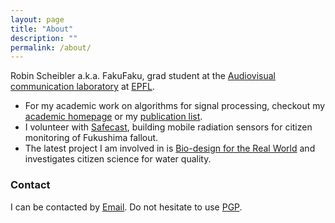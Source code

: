 ```yaml
---
layout: page
title: "About"
description: ""
permalink: /about/
---
```


Robin Scheibler a.k.a. FakuFaku, grad student at the [Audiovisual communication laboratory](http://lcav.epfl.ch) at [EPFL](http://www.epfl.ch).

* For my academic work on algorithms for signal processing, checkout my [academic homepage](http://lcav.epfl.ch/Robin_Scheibler) or my [publication list](Publications.html).
* I volunteer with [Safecast](http://safecast.org), building mobile radiation sensors for citizen monitoring of Fukushima fallout.
* The latest project I am involved in is [Bio-design for the Real World](http://biodesign.cc) and investigates citizen science for water quality.


### Contact

I can be contacted by [Email](fakufaku[at]gmail[dot]com). Do not hesitate to use [PGP](http://pgp.mit.edu:11371/pks/lookup?op=get&search=0xB34AC5437F0F430C).
